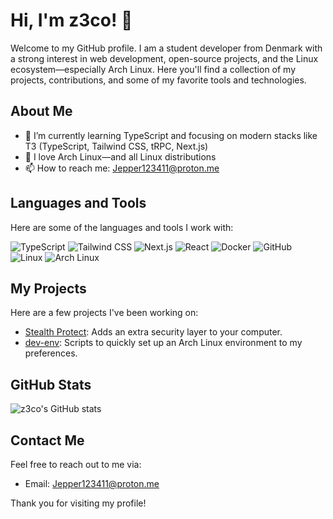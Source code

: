 # Hi, I'm z3co! 👋

Welcome to my GitHub profile. I am a student developer from Denmark with a strong interest in web development, open-source projects, and the Linux ecosystem—especially Arch Linux. Here you'll find a collection of my projects, contributions, and some of my favorite tools and technologies.

## About Me

- 🌱 I’m currently learning TypeScript and focusing on modern stacks like T3 (TypeScript, Tailwind CSS, tRPC, Next.js)
- 🐧 I love Arch Linux—and all Linux distributions
- 📫 How to reach me: Jepper123411@proton.me

## Languages and Tools

Here are some of the languages and tools I work with:

![TypeScript](https://img.shields.io/badge/-TypeScript-black?style=flat-square&logo=typescript)
![Tailwind CSS](https://img.shields.io/badge/-TailwindCSS-black?style=flat-square&logo=tailwindcss)
![Next.js](https://img.shields.io/badge/-Next.js-black?style=flat-square&logo=next.js)
![React](https://img.shields.io/badge/-React-black?style=flat-square&logo=react)
![Docker](https://img.shields.io/badge/-Docker-black?style=flat-square&logo=docker)
![GitHub](https://img.shields.io/badge/-GitHub-black?style=flat-square&logo=github)
![Linux](https://img.shields.io/badge/-Linux-black?style=flat-square&logo=linux)
![Arch Linux](https://img.shields.io/badge/-Arch%20Linux-black?style=flat-square&logo=arch-linux)

## My Projects

Here are a few projects I've been working on:

- [Stealth Protect](https://github.com/z3co/StealthProtect): Adds an extra security layer to your computer.
- [dev-env](https://github.com/z3co/dev-env): Scripts to quickly set up an Arch Linux environment to my preferences.

## GitHub Stats

![z3co's GitHub stats](https://github-readme-stats.vercel.app/api?username=z3co&show_icons=true&theme=radical)

## Contact Me

Feel free to reach out to me via:

- Email: Jepper123411@proton.me

Thank you for visiting my profile!
